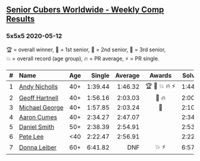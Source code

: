 <style>table {white-space: nowrap;}</style>

## [Senior Cubers Worldwide - Weekly Comp Results](/scw-comp/results/)
### 5x5x5 2020-05-12

<span style="white-space: nowrap;">🏆 = overall winner</span>, <span style="white-space: nowrap;">🥇 = 1st senior</span>, <span style="white-space: nowrap;">🥈 = 2nd senior</span>, <span style="white-space: nowrap;">🥉 = 3rd senior</span>, <span style="white-space: nowrap;">💥 = overall record (age group)</span>, <span style="white-space: nowrap;">🔥 = PR average</span>, <span style="white-space: nowrap;">⚡ = PR single</span>.

| # | Name | Age | Single | Average | Awards | Solve 1 | Solve 2 | Solve 3 | Solve 4 | Solve 5 | Video |
| :--: | :-- | :--: | --: | --: | :--: | --: | --: | --: | --: | --: | :-- |
| 1 | [Andy Nicholls](../../persons/andy_nicholls/555.md) | 40+ | 1:39.44 | 1:46.32 | 🏆 🥇 💥 🔥 ⚡ | 1:44.91 | 1:44.86 | 1:49.18 | 1:53.31 | 1:39.44 | [Link](https://www.facebook.com/events/276138643524223?view=permalink&id=276779116793509) |
| 2 | [Geoff Hartnell](../../persons/geoff_hartnell/555.md) | 40+ | 1:56.16 | 2:03.03 | 🥈 🔥 | 2:00.97 | 1:56.16 | 1:57.48 | 2:18.55 | 2:10.65 | [Link](https://www.facebook.com/events/276138643524223?view=permalink&id=277677353370352) |
| 3 | [Michael George](../../persons/michael_george/555.md) | 40+ | 1:57.85 | 2:03.24 | 🥉 | 2:10.47 | 1:59.61 | 2:09.31 | 1:57.85 | 2:00.81 | [Link](https://www.facebook.com/events/276138643524223?view=permalink&id=280314056440015) |
| 4 | [Aaron Cumes](../../persons/aaron_cumes/555.md) | 40+ | 2:34.27 | 2:47.07 |  | 2:34.27 | 2:46.89 | 3:00.06 | DNS | DNS | [Link](https://www.facebook.com/events/276138643524223?view=permalink&id=277556713382416) |
| 5 | [Daniel Smith](../../persons/daniel_smith/555.md) | 50+ | 2:38.39 | 2:54.91 |  | 2:53.41 | 2:58.54 | 2:38.39 | 3:14.16 | 2:52.77 | [Link](https://www.facebook.com/events/276138643524223?view=permalink&id=279812426490178) |
| 6 | [Pete Lee](../../persons/pete_lee/555.md) | <40 | 2:22.47 | 2:56.91 |  | 2:22.47 | 3:10.08 | 3:04.67 | 3:01.71 | 2:44.36 | [Link](https://www.facebook.com/events/276138643524223?view=permalink&id=277686280036126) |
| 7 | [Donna Leiber](../../persons/donna_leiber/555.md) | 60+ | 6:41.82 | DNF | 💥 ⚡ | 6:57.62 | 6:41.82 | DNS | DNS | DNS | [Link](https://www.facebook.com/events/276138643524223?view=permalink&id=278589523279135) |

<!-- Global site tag (gtag.js) - Google Analytics -->
<script async src="https://www.googletagmanager.com/gtag/js?id=UA-86348435-3"></script>
<script>window.dataLayer = window.dataLayer || []; function gtag() {dataLayer.push(arguments);} gtag('js', new Date()); gtag('config', 'UA-86348435-3');</script>
